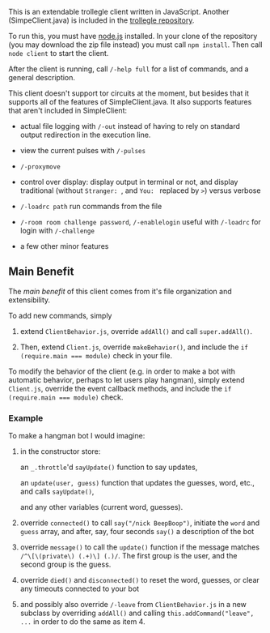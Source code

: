 This is an extendable trollegle client written in JavaScript. Another (SimpeClient.java) is included in the [trollegle repository](https://gitlab.com/jtrygva/trollegle).

To run this, you must have [node.js](https://nodejs.org) installed. In your clone of the repository (you may download the zip file instead) you must call `npm install`. Then call `node client` to start the client.

After the client is running, call `/-help full` for a list of commands, and a general description.

This client doesn't support tor circuits at the moment, but besides that it supports all of the features of SimpleClient.java. It also supports features that aren't included in SimpleClient:

* actual file logging with `/-out` instead of having to rely on standard output redirection in the execution line.

* view the current pulses with `/-pulses`

* `/-proxymove`

* control over display: display output in terminal or not, and display traditional (without `Stranger: `, and `You: ` replaced by `>`) versus verbose

* `/-loadrc path` run commands from the file

* `/-room room challenge password`, `/-enablelogin` useful with `/-loadrc` for login with `/-challenge`

* a few other minor features

## Main Benefit ##


The *main benefit* of this client comes from it's file organization and extensibility.

To add new commands, simply 

1. extend `ClientBehavior.js`, override `addAll()` and call `super.addAll()`. 

2. Then, extend `Client.js`, override `makeBehavior()`, and include the `if (require.main === module)` check in your file.


To modify the behavior of the client (e.g. in order to make a bot with automatic behavior, perhaps to let users play hangman), simply extend `Client.js`, override the event callback methods, and include the `if (require.main === module)` check.

### Example ###

To make a hangman bot I would imagine:

1. in the constructor store: 

    an `_.throttle`'d `sayUpdate()` function to say updates,

    an `update(user, guess)` function that updates the guesses, word, etc., and calls `sayUpdate()`,
    
    and any other variables (current word, guesses).

2. override `connected()` to call `say("/nick BeepBoop")`, initiate the `word` and `guess` array, and after, say, four seconds `say()` a description of the bot

3. override `message()` to call the `update()` function if the message matches `/^\[\(private\) (.+)\] (.)/`. The first group is the user, and the second group is the guess.

4. override `died()` and `disconnected()` to reset the word, guesses, or clear any timeouts connected to your bot

5. and possibly also override `/-leave` from `ClientBehavior.js` in a new subclass by overriding `addAll()` and calling `this.addCommand("leave", ...` in order to do the same as item 4.

